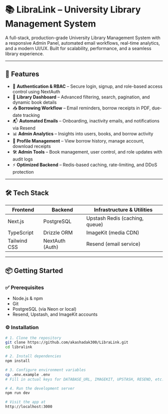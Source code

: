 # 📚 LibraLink – University Library Management System

A full-stack, production-grade University Library Management System with a responsive Admin Panel, automated email workflows, real-time analytics, and a modern UI/UX. Built for scalability, performance, and a seamless library experience.

---

## 🚀 Features

- 🔐 **Authentication & RBAC** – Secure login, signup, and role-based access control using NextAuth
- 📖 **Library Dashboard** – Advanced filtering, search, pagination, and dynamic book details
- 📥 **Borrowing Workflow** – Email reminders, borrow receipts in PDF, due-date tracking
- 📬 **Automated Emails** – Onboarding, inactivity emails, and notifications via Resend
- 📊 **Admin Analytics** – Insights into users, books, and borrow activity
- 🧾 **Profile Management** – View borrow history, manage account, download receipts
- 🛠 **Admin Tools** – Book management, user control, and role updates with audit logs
- ⚡ **Optimized Backend** – Redis-based caching, rate-limiting, and DDoS protection

---

## 🛠 Tech Stack

| Frontend        | Backend           | Infrastructure & Utilities    |
|-----------------|-------------------|-------------------------------|
| Next.js         | PostgreSQL        | Upstash Redis (caching, queue) |
| TypeScript      | Drizzle ORM       | ImageKit (media CDN)         |
| Tailwind CSS    | NextAuth (Auth)   | Resend (email service)       |

---

## 📦 Getting Started

### ✅ Prerequisites

- Node.js & npm
- Git
- PostgreSQL (via Neon or local)
- Resend, Upstash, and ImageKit accounts

### ⚙️ Installation

```bash
# 1. Clone the repository
git clone https://github.com/akashadak300/LibraLink.git
cd libralink

# 2. Install dependencies
npm install

# 3. Configure environment variables
cp .env.example .env
# Fill in actual keys for DATABASE_URL, IMAGEKIT, UPSTASH, RESEND, etc.

# 4. Run the development server
npm run dev

# Visit the app at
http://localhost:3000
